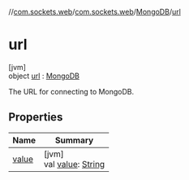 //[com.sockets.web](../../../../index.md)/[com.sockets.web](../../index.md)/[MongoDB](../index.md)/[url](index.md)

# url

[jvm]\
object [url](index.md) : [MongoDB](../index.md)

The URL for connecting to MongoDB.

## Properties

| Name | Summary |
|---|---|
| [value](../value.md) | [jvm]<br>val [value](../value.md): [String](https://kotlinlang.org/api/latest/jvm/stdlib/kotlin/-string/index.html) |
